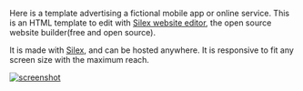 Here is a template advertising a fictional mobile app or online service. This is an HTML template to edit with [Silex website editor](http://www.silex.me), the open source website builder(free and open source).

It is made with <a href="http://www.silex.me">Silex</a>, and can be hosted anywhere. It is responsive to fit any screen size with the maximum reach.

[![screenshot](http://silex-templates.silex.me/smart-simple/screenshot.png)](http://silex-templates.silex.me/smart-simple/)
